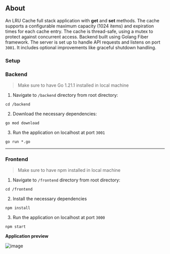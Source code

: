 ## About
An LRU Cache full stack application with **get** and **set** methods.
The cache supports a configurable maximum capacity (1024 items) and expiration times for each cache entry.
The cache is thread-safe, using a mutex to protect against concurrent access.
Backend built using Golang Fiber framework. The server is set up to handle API requests and listens on port `3001`.
It includes optional improvements like graceful shutdown handling.

### Setup

### Backend
> Make sure to have Go 1.21.1 installed in local machine
1. Navigate to `/backend` directory from root directory:

`cd /backend`

2. Download the necessary dependencies:

`go mod download`

3. Run the application on localhost at port `3001`

`go run *.go`

---

### Frontend
> Make sure to have npm installed in local machine
1. Navigate to `/frontend` directory from root directory:

`cd /frontend`

2. Install the necessary dependencies
 
`npm install`

3. Run the application on localhost at port `3000`

`npm start`


**Application preview**

![image](https://github.com/user-attachments/assets/4b18371f-e2bb-43e9-ad59-f4be3e3a88f4)
